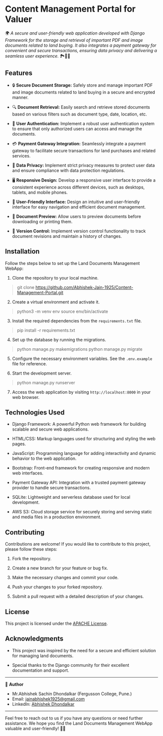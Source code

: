 # Content Management Portal for Valuer

🌍 *A secure and user-friendly web application developed with Django Framework for the storage and retrieval of important PDF and image documents related to land buying. It also integrates a payment gateway for convenient and secure transactions, ensuring data privacy and delivering a seamless user experience.* 🏞️🏢💼

## Features

- 🔒 **Secure Document Storage:** Safely store and manage important PDF and image documents related to land buying in a secure and encrypted manner.

- 🔍 **Document Retrieval:** Easily search and retrieve stored documents based on various filters such as document type, date, location, etc.

- 🔐 **User Authentication:** Implement a robust user authentication system to ensure that only authorized users can access and manage the documents.

- 💳 **Payment Gateway Integration:** Seamlessly integrate a payment gateway to facilitate secure transactions for land purchases and related services.

- 🚀 **Data Privacy:** Implement strict privacy measures to protect user data and ensure compliance with data protection regulations.

- 🖥️ **Responsive Design:** Develop a responsive user interface to provide a consistent experience across different devices, such as desktops, tablets, and mobile phones.

- 🌟 **User-Friendly Interface:** Design an intuitive and user-friendly interface for easy navigation and efficient document management.

- 📄 **Document Preview:** Allow users to preview documents before downloading or printing them.

- 🔄 **Version Control:** Implement version control functionality to track document revisions and maintain a history of changes.

## Installation

Follow the steps below to set up the Land Documents Management WebApp:

1. Clone the repository to your local machine.
>git clone https://github.com/Abhishek-Jain-1925/Content-Management-Portal.git


2. Create a virtual environment and activate it.
>python3 -m venv env
>source env/bin/activate


3. Install the required dependencies from the `requirements.txt` file.
>pip install -r requirements.txt


4. Set up the database by running the migrations.
>python manage.py makemigrations
>python manage.py migrate


5. Configure the necessary environment variables. See the `.env.example` file for reference.

6. Start the development server.
>python manage.py runserver


7. Access the web application by visiting `http://localhost:8000` in your web browser.

## Technologies Used

- Django Framework: A powerful Python web framework for building scalable and secure web applications.

- HTML/CSS: Markup languages used for structuring and styling the web pages.

- JavaScript: Programming language for adding interactivity and dynamic behavior to the web application.

- Bootstrap: Front-end framework for creating responsive and modern web interfaces.

- Payment Gateway API: Integration with a trusted payment gateway provider to handle secure transactions.

- SQLite: Lightweight and serverless database used for local development.

- AWS S3: Cloud storage service for securely storing and serving static and media files in a production environment.

## Contributing

Contributions are welcome! If you would like to contribute to this project, please follow these steps:

1. Fork the repository.

2. Create a new branch for your feature or bug fix.

3. Make the necessary changes and commit your code.

4. Push your changes to your forked repository.

5. Submit a pull request with a detailed description of your changes.

## License

This project is licensed under the [APACHE License](LICENSE).

## Acknowledgments

- This project was inspired by the need for a secure and efficient solution for managing land documents.

- Special thanks to the Django community for their excellent documentation and support.

---

👤 **Author**

- Mr.Abhishek Sachin Dhondalkar (Fergusson College, Pune.)
- Email: jainabhishek1925@gmail.com
- LinkedIn: [Abhishek Dhondalkar](https://www.linkedin.com/in/abhishek-dhondalkar-7ab14220b)

---

Feel free to reach out to us if you have any questions or need further assistance. We hope you find the Land Documents Management WebApp valuable and user-friendly! 🚀🌟


